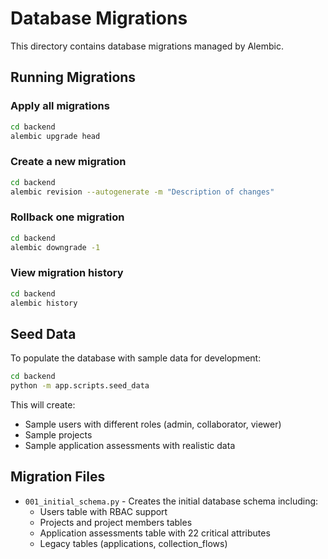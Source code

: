 # Database Migrations

This directory contains database migrations managed by Alembic.

## Running Migrations

### Apply all migrations
```bash
cd backend
alembic upgrade head
```

### Create a new migration
```bash
cd backend
alembic revision --autogenerate -m "Description of changes"
```

### Rollback one migration
```bash
cd backend
alembic downgrade -1
```

### View migration history
```bash
cd backend
alembic history
```

## Seed Data

To populate the database with sample data for development:

```bash
cd backend
python -m app.scripts.seed_data
```

This will create:
- Sample users with different roles (admin, collaborator, viewer)
- Sample projects
- Sample application assessments with realistic data

## Migration Files

- `001_initial_schema.py` - Creates the initial database schema including:
  - Users table with RBAC support
  - Projects and project members tables
  - Application assessments table with 22 critical attributes
  - Legacy tables (applications, collection_flows)